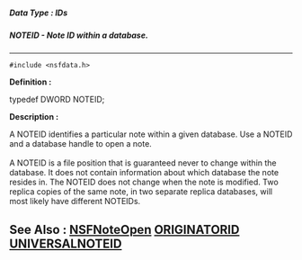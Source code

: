 ##### Data Type : IDs
##### NOTEID - Note ID within a database.
---
```
#include <nsfdata.h>
```

**Definition :**

typedef DWORD NOTEID;

**Description :**

A NOTEID identifies a particular note within a given database. Use a NOTEID and a database handle to open a note.<br>
<br>
A NOTEID is a file position that is guaranteed never to change within the database.  It does not contain information about which database the note resides in. The NOTEID does not change when the note is modified. Two replica copies of the same note, in two separate replica databases, will most likely have different NOTEIDs.


**See Also :**
[NSFNoteOpen](/domino-c-api-docs/reference/Func/NSFNoteOpen)
[ORIGINATORID](/domino-c-api-docs/reference/Data/ORIGINATORID)
[UNIVERSALNOTEID](/domino-c-api-docs/reference/Data/UNIVERSALNOTEID)
---
